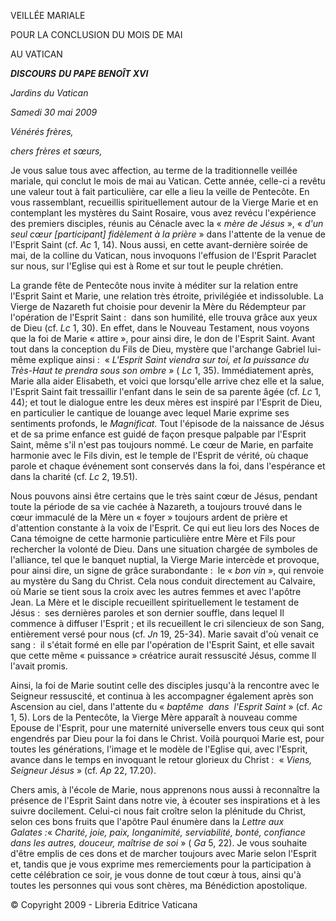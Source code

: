 VEILLÉE MARIALE

POUR LA CONCLUSION DU MOIS DE MAI

AU VATICAN

***DISCOURS*** ***DU PAPE BENOÎT XVI***

*Jardins du* *Vatican*

*Samedi 30 mai 2009*

*Vénérés frères,*

*chers frères et sœurs,*

Je vous salue tous avec affection, au terme de la traditionnelle veillée mariale, qui conclut le mois de mai au Vatican. Cette année, celle-ci a revêtu une valeur tout à fait particulière, car elle a lieu la veille de Pentecôte. En vous rassemblant, recueillis spirituellement autour de la Vierge Marie et en contemplant les mystères du Saint Rosaire, vous avez revécu l'expérience des premiers disciples, réunis au Cénacle avec la « *mère de Jésus* », « *d'un seul cœur [participant] fidèlement à la prière* » dans l'attente de la venue de l'Esprit Saint (cf. *Ac* 1, 14). Nous aussi, en cette avant-dernière soirée de mai, de la colline du Vatican, nous invoquons l'effusion de l'Esprit Paraclet sur nous, sur l'Eglise qui est à Rome et sur tout le peuple chrétien.

La grande fête de Pentecôte nous invite à méditer sur la relation entre l'Esprit Saint et Marie, une relation très étroite, privilégiée et indissoluble. La Vierge de Nazareth fut choisie pour devenir la Mère du Rédempteur par l'opération de l'Esprit Saint :  dans son humilité, elle trouva grâce aux yeux de Dieu (cf. *Lc* 1, 30). En effet, dans le Nouveau Testament, nous voyons que la foi de Marie « attire », pour ainsi dire, le don de l'Esprit Saint. Avant tout dans la conception du Fils de Dieu, mystère que l'archange Gabriel lui-même explique ainsi :  « *L'Esprit Saint viendra sur toi, et la puissance du Très-Haut te prendra sous son ombre* » ( *Lc* 1, 35). Immédiatement après, Marie alla aider Elisabeth, et voici que lorsqu'elle arrive chez elle et la salue, l'Esprit Saint fait tressaillir l'enfant dans le sein de sa parente âgée (cf. *Lc* 1, 44); et tout le dialogue entre les deux mères est inspiré par l'Esprit de Dieu, en particulier le cantique de louange avec lequel Marie exprime ses sentiments profonds, le *Magnificat.* Tout l'épisode de la naissance de Jésus et de sa prime enfance est guidé de façon presque palpable par l'Esprit Saint, même s'il n'est pas toujours nommé. Le cœur de Marie, en parfaite harmonie avec le Fils divin, est le temple de l'Esprit de vérité, où chaque parole et chaque événement sont conservés dans la foi, dans l'espérance et dans la charité (cf. *Lc* 2, 19.51).

Nous pouvons ainsi être certains que le très saint cœur de Jésus, pendant toute la période de sa vie cachée à Nazareth, a toujours trouvé dans le cœur immaculé de la Mère un « foyer » toujours ardent de prière et d'attention constante à la voix de l'Esprit. Ce qui eut lieu lors des Noces de Cana témoigne de cette harmonie particulière entre Mère et Fils pour rechercher la volonté de Dieu. Dans une situation chargée de symboles de l'alliance, tel que le banquet nuptial, la Vierge Marie intercède et provoque, pour ainsi dire, un signe de grâce surabondante :  le « *bon vin* », qui renvoie au mystère du Sang du Christ. Cela nous conduit directement au Calvaire, où Marie se tient sous la croix avec les autres femmes et avec l'apôtre Jean. La Mère et le disciple recueillent spirituellement le testament de Jésus :  ses dernières paroles et son dernier souffle, dans lequel Il commence à diffuser l'Esprit ; et ils recueillent le cri silencieux de son Sang, entièrement versé pour nous (cf. *Jn* 19, 25-34). Marie savait d'où venait ce sang :  il s'était formé en elle par l'opération de l'Esprit Saint, et elle savait que cette même « puissance » créatrice aurait ressuscité Jésus, comme Il l'avait promis.

Ainsi, la foi de Marie soutint celle des disciples jusqu'à la rencontre avec le Seigneur ressuscité, et continua à les accompagner également après son Ascension au ciel, dans l'attente du « *baptême  dans  l'Esprit Saint* » (cf. *Ac* 1, 5). Lors de la Pentecôte, la Vierge Mère apparaît à nouveau comme Epouse de l'Esprit, pour une maternité universelle envers tous ceux qui sont engendrés par Dieu pour la foi dans le Christ. Voilà pourquoi Marie est, pour toutes les générations, l'image et le modèle de l'Eglise qui, avec l'Esprit, avance dans le temps en invoquant le retour glorieux du Christ :  « *Viens, Seigneur Jésus* » (cf. *Ap* 22, 17.20).

Chers amis, à l'école de Marie, nous apprenons nous aussi à reconnaître la présence de l'Esprit Saint dans notre vie, à écouter ses inspirations et à les suivre docilement. Celui-ci nous fait croître selon la plénitude du Christ, selon ces bons fruits que l'apôtre Paul énumère dans la *Lettre aux Galates :*« *Charité, joie, paix, longanimité, serviabilité, bonté, confiance dans les autres, douceur, maîtrise de soi* » ( *Ga* 5, 22). Je vous souhaite d'être emplis de ces dons et de marcher toujours avec Marie selon l'Esprit et, tandis que je vous exprime mes remerciements pour la participation à cette célébration ce soir, je vous donne de tout cœur à tous, ainsi qu'à toutes les personnes qui vous sont chères, ma Bénédiction apostolique.

© Copyright 2009 - Libreria Editrice Vaticana
